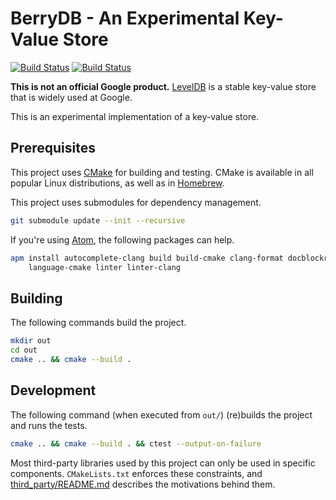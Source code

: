 # BerryDB - An Experimental Key-Value Store

[![Build Status](https://travis-ci.org/google/berrydb.svg?branch=master)](https://travis-ci.org/google/berrydb)
[![Build Status](https://ci.appveyor.com/api/projects/status/rcys8rqbjpymauuu/branch/master?svg=true)](https://ci.appveyor.com/project/pwnall/berrydb)

**This is not an official Google product.**
[LevelDB](https://github.com/google/leveldb) is a stable key-value store that is
widely used at Google.

This is an experimental implementation of a key-value store.


## Prerequisites

This project uses [CMake](https://cmake.org/) for building and testing. CMake is
available in all popular Linux distributions, as well as in
[Homebrew](https://brew.sh/).

This project uses submodules for dependency management.

```bash
git submodule update --init --recursive
```

If you're using [Atom](https://atom.io/), the following packages can help.

```bash
apm install autocomplete-clang build build-cmake clang-format docblockr \
    language-cmake linter linter-clang
```


## Building

The following commands build the project.

```bash
mkdir out
cd out
cmake .. && cmake --build .
```


## Development

The following command (when executed from `out/`) (re)builds the project and
runs the tests.

```bash
cmake .. && cmake --build . && ctest --output-on-failure
```

Most third-party libraries used by this project can only be used in specific components. `CMakeLists.txt` enforces these constraints, and  [third_party/README.md](./third_party/README.md) describes the motivations
behind them.
